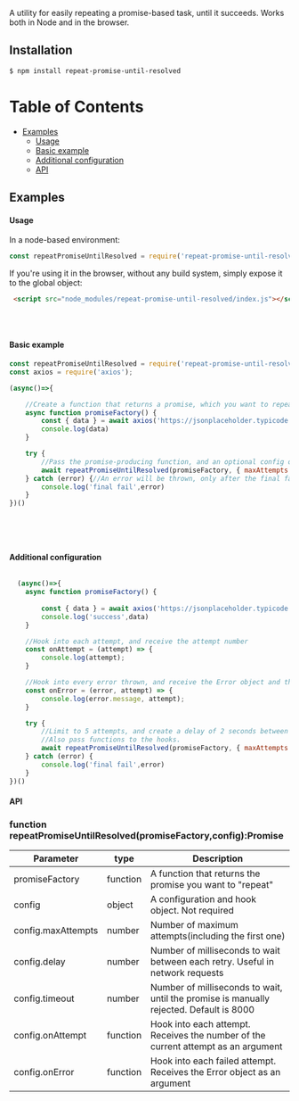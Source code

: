 A utility for easily repeating a promise-based task, until it succeeds. Works both in Node and in the browser.

## Installation

```sh
$ npm install repeat-promise-until-resolved
```
# Table of Contents
- [Examples](#examples)
  * [Usage](#usage)       
  * [Basic example](#basic-example)  
  * [Additional configuration](#additional-configuration)  
  * [API](#api)  

## Examples
#### Usage

In a node-based environment:

```javascript
const repeatPromiseUntilResolved = require('repeat-promise-until-resolved');   

```

If you're using it in the browser, without any build system, simply expose it to the global object:
```html
 <script src="node_modules/repeat-promise-until-resolved/index.js"></script>
 
```
&nbsp;

#### Basic example

```javascript
const repeatPromiseUntilResolved = require('repeat-promise-until-resolved');
const axios = require('axios');

(async()=>{

    //Create a function that returns a promise, which you want to repeat until resolved. If you're not familiar with async functions, note that they return a promise.
    async function promiseFactory() {    
        const { data } = await axios('https://jsonplaceholder.typicode.com/todos/1')
        console.log(data)        
    }

    try {
        //Pass the promise-producing function, and an optional config object. The default maxAttempts value is 3.        
        await repeatPromiseUntilResolved(promiseFactory, { maxAttempts: 3});//Will be performed 3 times at most, until it finally fails.
    } catch (error) {//An error will be thrown, only after the final failing attempt.        
        console.log('final fail',error)
    } 
})()

  

```

&nbsp;

#### Additional configuration

```javascript

  (async()=>{
    async function promiseFactory() {
 
        const { data } = await axios('https://jsonplaceholder.typicode.com/todos/1')
        console.log('success',data)
    }

    //Hook into each attempt, and receive the attempt number
    const onAttempt = (attempt) => {
        console.log(attempt);
    }

    //Hook into every error thrown, and receive the Error object and the attempt number.
    const onError = (error, attempt) => {      
        console.log(error.message, attempt);
    }

    try {
        //Limit to 5 attempts, and create a delay of 2 seconds between each attempt. timeout: Wait up to 5 seconds for each promise to resolve, until it's manually rejected(and retried)
        //Also pass functions to the hooks.
        await repeatPromiseUntilResolved(promiseFactory, { maxAttempts: 5, delay: 2000, timeout:5000, onAttempt, onError });
    } catch (error) {        
        console.log('final fail',error)
    } 
})()


```


#### API

### function repeatPromiseUntilResolved(promiseFactory,config):Promise

| Parameter      | type  | Description                                                  |
| ----------- |---- | ------------------------------------------------------------ |
| promiseFactory | function | A function that returns the promise you want to "repeat" |
| config   | object| A configuration and hook object. Not required|
| config.maxAttempts | number| Number of maximum attempts(including the first one)               |
| config.delay | number| Number of milliseconds to wait between each retry. Useful in network requests               |
| config.timeout | number| Number of milliseconds to wait, until the promise is manually rejected. Default is 8000              |
| config.onAttempt | function| Hook into each attempt. Receives the number of the current attempt as an argument                |
| config.onError | function| Hook into each failed attempt. Receives the Error object as an argument                |


